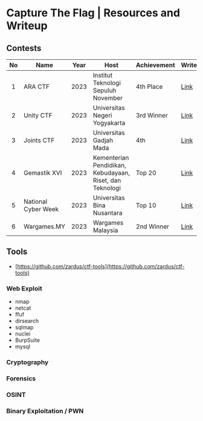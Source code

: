 # Capture The Flag | Resources and Writeup

## Contests

| No | Name      | Year     | Host  | Achievement   | Writeups | Country |
| :---:   | --------  | :------: | -------- | ----- | ----- | :-----: |
| 1 | ARA CTF   | 2023     | Institut Teknologi Sepuluh November | 4th Place | [Link](Writeups/4th_ARACTF_2023.pdf) | 🇮🇩 |
| 2 | Unity CTF   | 2023   | Universitas Negeri Yogyakarta | 3rd Winner | [Link](Writeups/4th_Final_Joints_UGM.pdf) | 🇮🇩 |
| 3 | Joints CTF  | 2023   | Universitas Gadjah Mada       | 4th  | [Link](tes) | 🇮🇩 |
| 4 | Gemastik XVI| 2023   | Kementerian Pendidikan, Kebudayaan, Riset, dan Teknologi  | Top 20 | [Link](tes) | 🇮🇩 |
| 5 | National Cyber Week | 2023 | Universitas Bina Nusantara | Top 10 | [Link](tes) | 🇮🇩 |
| 6 | Wargames.MY | 2023   | Wargames Malaysia             | 2nd Winner | [Link](tes) | 🇲🇾 |


## Tools
- [https://github.com/zardus/ctf-tools](https://github.com/zardus/ctf-tools)

### Web Exploit
- nmap
- netcat
- ffuf
- dirsearch
- sqlmap
- nuclei
- BurpSuite
- mysql
### Cryptography
### Forensics
### OSINT
### Binary Exploitation / PWN
